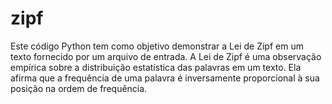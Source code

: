 # zipf
Este código Python tem como objetivo demonstrar a Lei de Zipf em um texto fornecido por um arquivo de entrada. A Lei de Zipf é uma observação empírica sobre a distribuição estatística das palavras em um texto. Ela afirma que a frequência de uma palavra é inversamente proporcional à sua posição na ordem de frequência.
